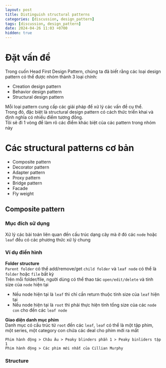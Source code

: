 ```yaml
---
layout: post
title: Distinguish structural patterns
categories: [discussion, design_pattern]
tags: [discussion, design_pattern]
date: 2024-04-26 11:03 +0700
hidden: true
---
```


# Đặt vấn đề
Trong cuốn Head First Design Pattern, chúng ta đã biết rằng các loại design pattern có thể được nhóm thành 3 loại chính:

- Creation design pattern
- Behavior design pattern
- Structural design pattern

Mỗi loại pattern cung cấp các giải pháp để xử lý các vấn đề cụ thể.\
Trong đó, đặc biệt là structural design pattern có cách thức triển khai và định nghĩa có nhiều điểm tương đồng.\
Tôi sẽ đi 1 vòng để làm rõ các điểm khác biệt của các pattern trong nhóm này


# Các structural patterns cơ bản
- Composite pattern
- Decorator pattern
- Adapter pattern
- Proxy pattern
- Bridge pattern
- Facade
- Fly weight

## Composite pattern
### Mục đích sử dụng
Xử lý các bài toán liên quan đến cấu trúc dạng cây mà ở đó các `node` hoặc `leaf` đều có các phương thức xử lý chung
### Ví dụ điển hình
**Folder structure**\
`Parent folder` có thể add/remove/get `child folder` và `leaf node` có thể là `folder` hoặc `file` bất kỳ\
Trên mỗi folder/file, người dùng có thể thao tác `open/edit/delete` và tính size của `node` hiện tại
- Nếu node hiện tại là `leaf` thì chỉ cần return thuộc tính size của `leaf` hiện tại
- Nếu node hiện tại là `root` thì phải thực hiện tính tổng size của các `node con` cho đến các `leaf node`

**Giao diện danh mục phim**\
Danh mục có cấu trúc từ `root` đến các `leaf`, `leaf` có thể là một tập phim, một series, một category con chứa các deal cho phim mới ra mắt
```
Phim hành động > Châu Âu > Peaky blinders phần 1 > Peaky binliders tập 1
Phim hành động > Các phim mới nhất của Cillian Murphy
```

### Structure
